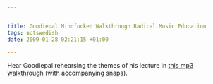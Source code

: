 ```yaml
--- 


title: Goodiepal Mindfucked Walkthrough Radical Music Education 
tags: notswedish
date: 2009-01-28 02:21:15 +01:00 

---
```


Hear Goodiepal rehearsing the themes of his lecture in [this mp3 walkthrough](http://i3hypermedia.com/audio/Alku69_MAVEE_Walkthrough.mp3) (with accompanying [snaps](http://www.flickr.com/photos/32556543@N05/sets/72157609437204597/)). 